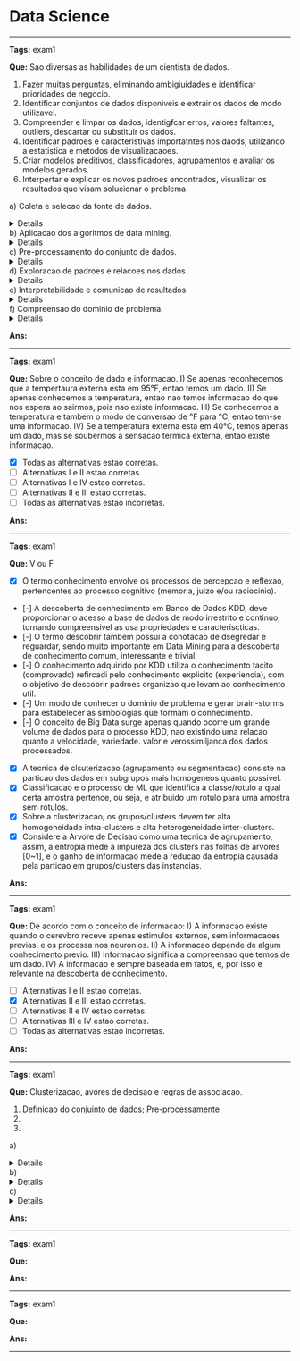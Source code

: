 # Data Science

---

**Tags:** exam1

**Que:** Sao diversas as habilidades de um cientista de dados.
1) Fazer muitas perguntas, eliminando ambigiuidades e identificar prioridades de negocio. 
2) Identificar conjuntos de dados disponiveis e extrair os dados de modo utilizavel.
3) Compreender e limpar os dados, identigfcar erros, valores faltantes, outliers, descartar ou substituir os dados.
4) Identificar padroes e caracteristivas importatntes nos daods, utilizando a estatistica e metodos de visualizacaoes.
5) Criar modelos preditivos, classificadores, agrupamentos e avaliar os modelos gerados.
6) Interpertar e explicar os novos padroes encontrados, visualizar os resultados que visam solucionar o problema.

a) Coleta e selecao da fonte de dados. <details>2</details>
b) Aplicacao dos algoritmos de data mining. <details>5</details>
c) Pre-processamento do conjunto de dados. <details>3</details>
d) Exploracao de padroes e relacoes nos dados. <details>4</details>
e) Interpretabilidade e comunicao de resultados. <details>6</details>
f) Compreensao do dominio de problema. <details>1</details>

**Ans:**

---

**Tags:** exam1

**Que:** Sobre o conceito de dado e informacao.
I)   Se apenas reconhecemos que a tempertaura externa esta em 95°F, entao temos um dado.
II)  Se apenas conhecemos a temperatura, entao nao temos informacao do que nos espera ao sairmos, pois nao existe informacao. 
III) Se conhecemos a temperatura e tambem o modo de conversao de °F para °C, entao tem-se uma informacao.
IV)  Se a temperatura externa esta em 40°C, temos apenas um dado, mas se soubermos a sensacao termica externa, entao existe informacao.

- [x] Todas as alternativas estao corretas.
- [ ] Alternativas I e II estao corretas.
- [ ] Alternativas I e IV estao corretas.
- [ ] Alternativas II e III estao corretas.
- [ ] Todas as alternativas estao incorretas.

**Ans:**

---

**Tags:** exam1

**Que:** V ou F
- [x] O termo conhecimento envolve os processos de percepcao e reflexao, pertencentes ao processo cognitivo (memoria, juizo e/ou raciocinio).
- [-] A descoberta de conhecimento em Banco de Dados KDD, deve proporcionar o acesso a base de dados de modo irrestrito e continuo, tornando compreensivel as usa propriedades e caracteriscticas.
- [-] O termo descobrir tambem possui a conotacao de dsegredar e reguardar, sendo muito importante em Data Mining para a descoberta de conhecimento comum, interessante e trivial.
- [-] O conhecimento adquirido por KDD utiliza o conhecimento tacito (comprovado) refircadi pelo conhecimento explicito (experiencia), com o objetivo de descobrir padroes organizao que levam ao conhecimento util.
- [-] Um modo de conhecer o dominio de problema e gerar brain-storms para estabelecer as simbologias que formam o conhecimento.
- [-] O conceito de Big Data surge apenas quando ocorre um grande volume de dados para o processo KDD, nao existindo uma relacao quanto a velocidade, variedade. valor e verossimiljanca dos dados processados.
- [x] A tecnica de clsuterizacao (agrupamento ou segmentacao) consiste na particao dos dados em subgrupos mais homogeneos quanto possivel.
- [x] Classificacao e o processo de ML que identifica a classe/rotulo a qual certa amostra pertence, ou seja, e atribuido um rotulo para uma amostra sem rotulos.
- [x] Sobre a clusterizacao, os grupos/clusters devem ter alta homogeneidade intra-clusters e alta heterogeneidade inter-clusters.
- [x] Considere a Arvore de Decisao como uma tecnica de agrupamento, assim, a entropia mede a impureza dos clusters nas folhas de arvores [0~1], e o ganho de informacao mede a reducao da entropia causada pela particao em grupos/clusters das instancias.
 
**Ans:**

---

**Tags:** exam1

**Que:** De acordo com o conceito de informacao:
I)   A informacao existe quando o cerevbro receve apenas estimulos externos, sem informacaoes previas, e os processa nos neuronios.
II)  A informacao depende de algum conhecimento previo.
III) Informacao significa a compreensao que temos de um dado.
IV)  A informacao e sempre baseada em fatos, e, por isso e relevante na descoberta de conhecimento.

- [ ] Alternativas I e II estao corretas.
- [x] Alternativas II e III estao corretas.
- [ ] Alternativas II e IV estao corretas.
- [ ] Alternativas III e IV estao corretas.
- [ ] Todas as alternativas estao incorretas.

**Ans:**

---

**Tags:** exam1

**Que:** Clusterizacao, avores de decisao e regras de associacao.
1) Definicao do conjuinto de dados; Pre-processamente
2) 
3) 

a) <details></details>
b) <details></details>
c) <details></details>

**Ans:**

---

**Tags:** exam1

**Que:**

**Ans:**

---

**Tags:** exam1

**Que:**

**Ans:**

---
